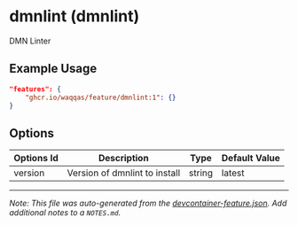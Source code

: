 
# dmnlint (dmnlint)

DMN Linter

## Example Usage

```json
"features": {
    "ghcr.io/waqqas/feature/dmnlint:1": {}
}
```

## Options

| Options Id | Description | Type | Default Value |
|-----|-----|-----|-----|
| version | Version of dmnlint to install | string | latest |



---

_Note: This file was auto-generated from the [devcontainer-feature.json](https://github.com/waqqas/feature/blob/main/src/dmnlint/devcontainer-feature.json).  Add additional notes to a `NOTES.md`._
